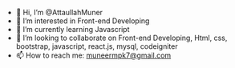- 👋 Hi, I’m @AttaullahMuner
- 👀 I’m interested in Front-end Developing
- 🌱 I’m currently learning Javascript
- 💞️ I’m looking to collaborate on Front-end Developing, Html, css, bootstrap, javascript, react.js, mysql, codeigniter
- 📫 How to reach me: muneermpk7@gmail.com

<!---
AttaullahMuner/AttaullahMuner is a ✨ special ✨ repository because its `README.md` (this file) appears on your GitHub profile.
You can click the Preview link to take a look at your changes.
--->
